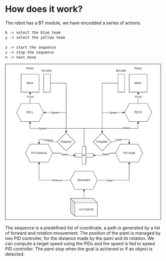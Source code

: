 # How does it work?
The robot has a BT module, we have encodded a series of actions.
```
b -> select the blue team
y -> select the yellow team

z -> start the sequence
s -> stop the sequence
n -> next move
```

![Diagram](https://github.com/Objetron-team/Ladybirds/blob/main/Pami.drawio.png)

The sequence is a predefined list of coordinate, a path is generated by a list of forward and rotation mouvement. The position of the pami is managed by two PID controller, for the distance made by the pami and its rotation. We can compute a target speed using the PIDs and the speed is fed to speed PID controller.
The pami stop when the goal is achieved or if an object is detected.